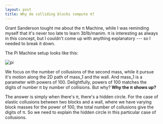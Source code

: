 ```yaml
---
layout: post
title: Why do colliding blocks compute π?
---
```


Grant Sanderson tought me about the π Machine, while I was reminding myself that it's never too late to learn 3b1b/manim. π is interesting as always in this concept, but I couldn't come up with anything explanatory --- so I needed to break it down.

The Pi Machine setup looks like this:

![pi](/myblog/images/pi.png)

We focus on the number of collusions of the second mass, while it pursue it's motion along the 2D path of mass_1 and the wall. And mass_1 is a parameter with powers of 100. Delightfully, powers of 100 matches the digits of number π by number of collisions. But why? __Why the π shows up?__

The answer is simply when there's π, there's a hidden circle. For the case of elastic collusions between two blocks and a wall, where we have varying block masses for the power of 100, the total number of collusions give the digits of π. So we need to explain the hidden circle in this particular case of collusions.